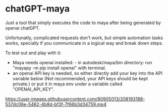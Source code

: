 # chatGPT-maya

Just a tool that simply executes the code to maya after being generated by openai chatGPT.

Unfortunatly, complicated requests don't work,
but simple automation tasks works, specially if you communicate in a logical way and break down steps.

To test out and play with it:

- Maya needs openai installed: - in autodesk/maya/bin directory: run "mayapy -m pip install openai" with terminal.
- an openai API key is needed, so either directly add your key into the API variable below (Not recommended,
  your API keys should be kept private.) or put it in maya env under a variable called "OPENAI_API_KEY".
  

https://user-images.githubusercontent.com/80905013/208193188-537dc08e-5482-4b8d-bf3f-7f66b3d34759.mp4

